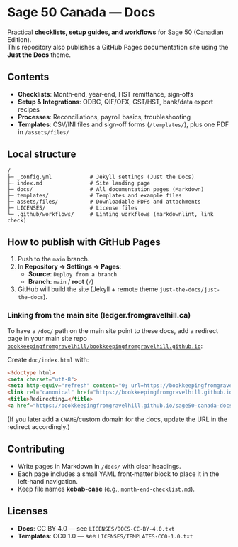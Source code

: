 # Sage 50 Canada — Docs

Practical **checklists, setup guides, and workflows** for Sage 50 (Canadian Edition).  
This repository also publishes a GitHub Pages documentation site using the **Just the Docs** theme.

## Contents

- **Checklists**: Month‑end, year‑end, HST remittance, sign‑offs
- **Setup & Integrations**: ODBC, QIF/OFX, GST/HST, bank/data export recipes
- **Processes**: Reconciliations, payroll basics, troubleshooting
- **Templates**: CSV/INI files and sign‑off forms (`/templates/`), plus one PDF in `/assets/files/`

## Local structure

```
/
├─ _config.yml            # Jekyll settings (Just the Docs)
├─ index.md               # Site landing page
├─ docs/                  # All documentation pages (Markdown)
├─ templates/             # Templates and example files
├─ assets/files/          # Downloadable PDFs and attachments
├─ LICENSES/              # License files
└─ .github/workflows/     # Linting workflows (markdownlint, link check)
```

## How to publish with GitHub Pages

1. Push to the `main` branch.
2. In **Repository → Settings → Pages**:
   - **Source**: `Deploy from a branch`
   - **Branch**: `main` / **root** (`/`)
3. GitHub will build the site (Jekyll + remote theme `just-the-docs/just-the-docs`).

### Linking from the main site (ledger.fromgravelhill.ca)

To have a `/doc/` path on the main site point to these docs, add a redirect page in your main site repo
[`bookkeepingfromgravelhill/bookkeepingfromgravelhill.github.io`](https://github.com/bookkeepingfromgravelhill/bookkeepingfromgravelhill.github.io):

Create `doc/index.html` with:

```html
<!doctype html>
<meta charset="utf-8">
<meta http-equiv="refresh" content="0; url=https://bookkeepingfromgravelhill.github.io/sage50-canada-docs/">
<link rel="canonical" href="https://bookkeepingfromgravelhill.github.io/sage50-canada-docs/">
<title>Redirecting…</title>
<a href="https://bookkeepingfromgravelhill.github.io/sage50-canada-docs/">Redirecting to docs…</a>
```

(If you later add a `CNAME`/custom domain for the docs, update the URL in the redirect accordingly.)

## Contributing

- Write pages in Markdown in `/docs/` with clear headings.
- Each page includes a small YAML front‑matter block to place it in the left‑hand navigation.
- Keep file names **kebab‑case** (e.g., `month-end-checklist.md`).

## Licenses

- **Docs**: CC BY 4.0 — see `LICENSES/DOCS-CC-BY-4.0.txt`
- **Templates**: CC0 1.0 — see `LICENSES/TEMPLATES-CC0-1.0.txt`
